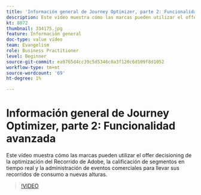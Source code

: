 ```yaml
---
title: 'Información general de Journey Optimizer, parte 2: Funcionalidad avanzada'
description: Este vídeo muestra cómo las marcas pueden utilizar el offer decisioning de la optimización del Recorrido de Adobe, la calificación de segmentos en tiempo real y la administración de eventos comerciales para llevar sus recorridos de consumo a nuevas alturas.
kt: 8072
thumbnail: 334175.jpg
feature: Información general
doc-type: value video
team: Evangelism
role: Business Practitioner
level: Beginner
source-git-commit: ea9765d4cc39c5d5346c0a3f120c6d109f8d1052
workflow-type: tm+mt
source-wordcount: '69'
ht-degree: 1%

---
```



# Información general de Journey Optimizer, parte 2: Funcionalidad avanzada

Este vídeo muestra cómo las marcas pueden utilizar el offer decisioning de la optimización del Recorrido de Adobe, la calificación de segmentos en tiempo real y la administración de eventos comerciales para llevar sus recorridos de consumo a nuevas alturas.

>[!VIDEO](https://video.tv.adobe.com/v/334175?quality=12)
